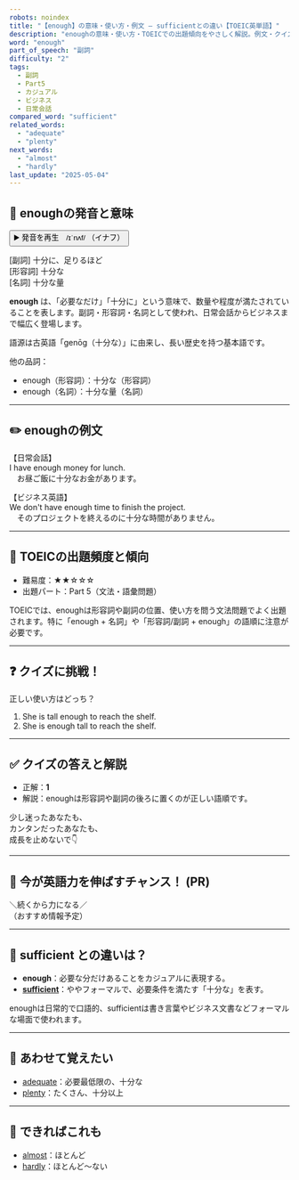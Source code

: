 ```yaml
---
robots: noindex
title: "【enough】の意味・使い方・例文 ― sufficientとの違い【TOEIC英単語】"
description: "enoughの意味・使い方・TOEICでの出題傾向をやさしく解説。例文・クイズ付きでsufficientとの違いもわかりやすく学べます。"
word: "enough"
part_of_speech: "副詞"
difficulty: "2"
tags:
  - 副詞
  - Part5
  - カジュアル
  - ビジネス
  - 日常会話
compared_word: "sufficient"
related_words:
  - "adequate"
  - "plenty"
next_words:
  - "almost"
  - "hardly"
last_update: "2025-05-04"
---
```


## 🔰 enoughの発音と意味

<button class="play-audio" onclick="playTTS('enough')">
  <span class="play-audio-main">
    ▶️ 発音を再生　/ɪˈnʌf/
  </span>
  <span class="play-audio-sub">
    （イナフ）
  </span>
</button>

[副詞] 十分に、足りるほど  
[形容詞] 十分な  
[名詞] 十分な量

**enough** は、「必要なだけ」「十分に」という意味で、数量や程度が満たされていることを表します。副詞・形容詞・名詞として使われ、日常会話からビジネスまで幅広く登場します。

語源は古英語「genōg（十分な）」に由来し、長い歴史を持つ基本語です。

他の品詞：  
- enough（形容詞）：十分な（形容詞）
- enough（名詞）：十分な量（名詞）

---

## ✏️ enoughの例文

【日常会話】  
I have enough money for lunch.  
　お昼ご飯に十分なお金があります。

【ビジネス英語】  
We don't have enough time to finish the project.  
　そのプロジェクトを終えるのに十分な時間がありません。

---

## 🎯 TOEICの出題頻度と傾向

- 難易度：★★☆☆☆
- 出題パート：Part 5（文法・語彙問題）

TOEICでは、enoughは形容詞や副詞の位置、使い方を問う文法問題でよく出題されます。特に「enough + 名詞」や「形容詞/副詞 + enough」の語順に注意が必要です。

---

## ❓ クイズに挑戦！

正しい使い方はどっち？

1. She is tall enough to reach the shelf.  
2. She is enough tall to reach the shelf.

---

## ✅ クイズの答えと解説

- 正解：**1**
- 解説：enoughは形容詞や副詞の後ろに置くのが正しい語順です。

少し迷ったあなたも、  
カンタンだったあなたも、  
成長を止めないで👇️

---

## 🚀 今が英語力を伸ばすチャンス！ (PR)

<div class="info-center">
＼続くから力になる／<br>  
（おすすめ情報予定）
</div>

---

## 🤔  sufficient との違いは？

- **enough**：必要な分だけあることをカジュアルに表現する。
- **[sufficient](/sufficient)**：ややフォーマルで、必要条件を満たす「十分な」を表す。

enoughは日常的で口語的、sufficientは書き言葉やビジネス文書などフォーマルな場面で使われます。

---

## 🧩 あわせて覚えたい

- [adequate](/adequate)：必要最低限の、十分な
- [plenty](/plenty)：たくさん、十分以上

---

## 📖 できればこれも

- [almost](/almost)：ほとんど
- [hardly](/hardly)：ほとんど～ない

<!-- cvid: aid22_bid33 -->
